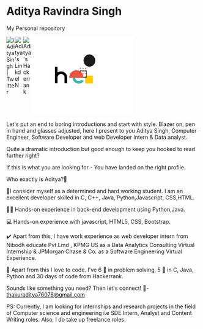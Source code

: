 # Aditya Ravindra Singh
My Personal repository


<img src="https://raw.githubusercontent.com/desaidhruv/desaidhruv/master/hello.gif" height="200" style="max-width: 100%; display: inline-block;" data-target="animated-image.originalImage">
<a href="https://twitter.com/AdityaS05258356" rel="nofollow">
  <img align="left" alt="\Aditya Singh | Twitter" width="22px" src="https://camo.githubusercontent.com/395dda360ae28377b7c3247581a88b20573883519c2be833cb64fbb37dcbcc1a/68747470733a2f2f63646e2e6a7364656c6976722e6e65742f6e706d2f73696d706c652d69636f6e734076332f69636f6e732f747769747465722e737667" data-canonical-src="https://cdn.jsdelivr.net/npm/simple-icons@v3/icons/twitter.svg" style="max-width: 100%;">
</a>
<a href="https://www.linkedin.com/in/aditya-ravindra-singh/" rel="nofollow">
  <img align="left" alt="Aditya's LinkdeIN" width="22px" src="https://camo.githubusercontent.com/d659d2bac00c01b42bffbae84bdc121e828b8fecd5b4949ffa2575f5d9e4a371/68747470733a2f2f63646e2e6a7364656c6976722e6e65742f6e706d2f73696d706c652d69636f6e734076332f69636f6e732f6c696e6b6564696e2e737667" data-canonical-src="https://cdn.jsdelivr.net/npm/simple-icons@v3/icons/linkedin.svg" style="max-width: 100%;">
</a>
<a href="https://www.hackerrank.com/thakuraditya7601" rel="nofollow">
  <img align="left" alt="Aditya's Hackerrank" width="22px" src="https://camo.githubusercontent.com/43cad60b3e1662f800b9bae5c95cf729016560a64be5a64b96b6648e49c29de6/68747470733a2f2f63646e2e6a7364656c6976722e6e65742f6e706d2f73696d706c652d69636f6e7340332e312e302f69636f6e732f6861636b657272616e6b2e737667" data-canonical-src="https://cdn.jsdelivr.net/npm/simple-icons@3.1.0/icons/hackerrank.svg" style="max-width: 100%;">
</a><br><br>
Let's put an end to boring introductions and start with style. Blazer on, pen in hand and glasses adjusted, here I present to you Aditya Singh, Computer Engineer, Software Developer and web Developer Intern & Data analyst.

Quite a dramatic introduction but good enough to keep you hooked to read further right?

If this is what you are looking for - You have landed on the right profile.

Who exactly is Aditya?🤔

👋I consider myself as a determined and hard working student. I am an excellent developer skilled in C, C++, Java, Python,Javascript, CSS,HTML.

👩‍💻 Hands-on experience in back-end development using Python,Java.

💻 Hands-on experience with javascript, HTML5, CSS, Bootstrap.

✔️ Apart from this, I have work experience as web developer intern from Nibodh educate Pvt.Lmd , KPMG US as a Data Analytics Consulting Virtual Internship & JPMorgan Chase & Co. as a Software Engineering Virtual Experience.

🏅 Apart from this I love to code. I've 6 🌟 in problem solving, 5 🌟 in C, Java, Python and 30 days of code from Hackerrank.

Sounds like something you need? Then let's connect! 📧- thakuraditya76076@gmail.com

PS: Currently, I am looking for internships and research projects in the field of Computer science and engineering i.e SDE Intern, Analyst and Content Writing roles. Also, I do take up freelance roles.

